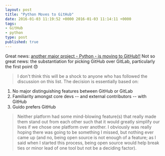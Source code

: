 ```yaml
---
layout: post
title: "Python Moves to GitHub"
date: 2016-01-03 11:19:52 +0000 2016-01-03 11:14:11 +0000
tags:
- GitHub
- python
type: post
published: true
---
```


Great news: [another major project - Python - is moving to GitHub!!](https://mail.python.org/pipermail/core-workflow/2016-January/000345.html) Not so great news: the substantiation for picking GitHub over GitLab, particularly the first point 😞

> I don't think this will be a shock to anyone who has followed the
discussion on this list. The decision is essentially based on:
>
   1. No major distinguishing features between GitHub or GitLab
   2. Familiarity amongst core devs -- and external contributors -- with GitHub
   3. Guido prefers GitHub
>
> Neither platform had some mind-blowing feature(s) that really made them
stand out from each other such that it would greatly simplify our lives if
we chose one platform over another. I obviously was really hoping there was
going to be something I missed, but nothing ever came up (and no, being
open source is not enough of a feature; as I said when I started this
process, being open source would help break ties or minor lead of one tool
but not be a deciding factor).
